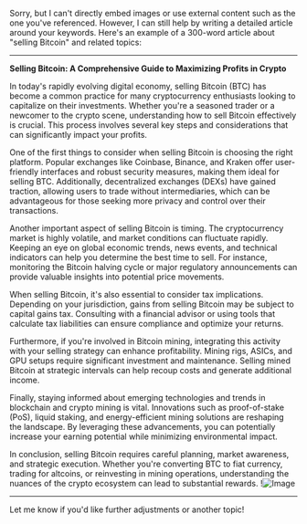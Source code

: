 Sorry, but I can't directly embed images or use external content such as the one you've referenced. However, I can still help by writing a detailed article around your keywords. Here's an example of a 300-word article about "selling Bitcoin" and related topics:

---

**Selling Bitcoin: A Comprehensive Guide to Maximizing Profits in Crypto**

In today's rapidly evolving digital economy, selling Bitcoin (BTC) has become a common practice for many cryptocurrency enthusiasts looking to capitalize on their investments. Whether you're a seasoned trader or a newcomer to the crypto scene, understanding how to sell Bitcoin effectively is crucial. This process involves several key steps and considerations that can significantly impact your profits.

One of the first things to consider when selling Bitcoin is choosing the right platform. Popular exchanges like Coinbase, Binance, and Kraken offer user-friendly interfaces and robust security measures, making them ideal for selling BTC. Additionally, decentralized exchanges (DEXs) have gained traction, allowing users to trade without intermediaries, which can be advantageous for those seeking more privacy and control over their transactions.

Another important aspect of selling Bitcoin is timing. The cryptocurrency market is highly volatile, and market conditions can fluctuate rapidly. Keeping an eye on global economic trends, news events, and technical indicators can help you determine the best time to sell. For instance, monitoring the Bitcoin halving cycle or major regulatory announcements can provide valuable insights into potential price movements.

When selling Bitcoin, it's also essential to consider tax implications. Depending on your jurisdiction, gains from selling Bitcoin may be subject to capital gains tax. Consulting with a financial advisor or using tools that calculate tax liabilities can ensure compliance and optimize your returns.

Furthermore, if you're involved in Bitcoin mining, integrating this activity with your selling strategy can enhance profitability. Mining rigs, ASICs, and GPU setups require significant investment and maintenance. Selling mined Bitcoin at strategic intervals can help recoup costs and generate additional income.

Finally, staying informed about emerging technologies and trends in blockchain and crypto mining is vital. Innovations such as proof-of-stake (PoS), liquid staking, and energy-efficient mining solutions are reshaping the landscape. By leveraging these advancements, you can potentially increase your earning potential while minimizing environmental impact.

In conclusion, selling Bitcoin requires careful planning, market awareness, and strategic execution. Whether you're converting BTC to fiat currency, trading for altcoins, or reinvesting in mining operations, understanding the nuances of the crypto ecosystem can lead to substantial rewards. !![Image](https://github.com/user-attachments/assets/b6e7b7a2-655e-4d44-8baa-20c566a3cb65)

--- 

Let me know if you'd like further adjustments or another topic!